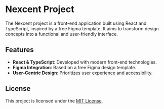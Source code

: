 # Nexcent Project

The Nexcent project is a front-end application built using React and TypeScript, inspired by a free Figma template. It aims to transform design concepts into a functional and user-friendly interface.

## Features
- **React & TypeScript**: Developed with modern front-end technologies.
- **Figma Integration**: Based on a free Figma design template.
- **User-Centric Design**: Prioritizes user experience and accessibility.

## License
This project is licensed under the [MIT License](LICENSE).